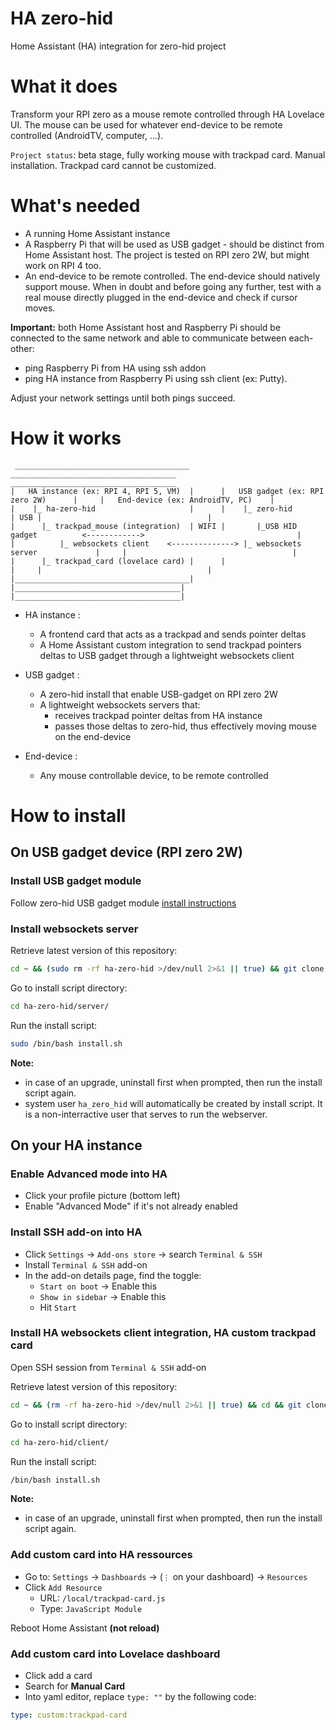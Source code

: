 # HA zero-hid
Home Assistant (HA) integration for zero-hid project

# What it does
Transform your RPI zero as a mouse remote controlled through HA Lovelace UI. 
The mouse can be used for whatever end-device to be remote controlled (AndroidTV, computer, ...).

`Project status`: beta stage, fully working mouse with trackpad card. Manual installation. Trackpad card cannot be customized.

# What's needed
- A running Home Assistant instance
- A Raspberry Pi that will be used as USB gadget - should be distinct from Home Assistant host. The project is tested on RPI zero 2W, but might work on RPI 4 too.
- An end-device to be remote controlled. The end-device should natively support mouse. 
When in doubt and before going any further, test with a real mouse directly plugged in the end-device and check if cursor moves.

**Important:** both Home Assistant host and Raspberry Pi should be connected to the same network and able to communicate between each-other:
- ping Raspberry Pi from HA using ssh addon
- ping HA instance from Raspberry Pi using ssh client (ex: Putty). 

Adjust your network settings until both pings succeed.

# How it works
```
 _______________________________________        _____________________________________       _____________________________________ 
|   HA instance (ex: RPI 4, RPI 5, VM)  |      |   USB gadget (ex: RPI zero 2W)      |     |   End-device (ex: AndroidTV, PC)    |
|    |_ ha-zero-hid                     |      |    |_ zero-hid                      | USB |                                     |
|      |_ trackpad_mouse (integration)  | WIFI |       |_USB HID gadget          <------------>                                  |
|          |_ websockets client    <--------------> |_ websockets server             |     |                                     |
|      |_ trackpad_card (lovelace card) |      |                                     |     |                                     |
|_______________________________________|      |_____________________________________|     |_____________________________________|
```

- HA instance :
  - A frontend card that acts as a trackpad and sends pointer deltas
  - A Home Assistant custom integration to send trackpad pointers deltas to USB gadget through a lightweight websockets client

- USB gadget :
  - A zero-hid install that enable USB-gadget on RPI zero 2W
  - A lightweight websockets servers that:
    - receives trackpad pointer deltas from HA instance
    - passes those deltas to zero-hid, thus effectively moving mouse on the end-device

- End-device :
  - Any mouse controllable device, to be remote controlled

# How to install

## On USB gadget device (RPI zero 2W)

### Install USB gadget module

Follow zero-hid USB gadget module [install instructions](https://github.com/thewh1teagle/zero-hid/tree/main/usb_gadget#usb-gadget-module-configuration-for-zero-hid)

### Install websockets server

Retrieve latest version of this repository:
```bash
cd ~ && (sudo rm -rf ha-zero-hid >/dev/null 2>&1 || true) && git clone -b main https://github.com/cgu-tech/ha-zero-hid.git
```

Go to install script directory:
```bash
cd ha-zero-hid/server/
```

Run the install script:
```bash
sudo /bin/bash install.sh
```
**Note:**
- in case of an upgrade, uninstall first when prompted, then run the install script again.
- system user `ha_zero_hid` will automatically be created by install script. It is a non-interractive user that serves to run the webserver.

## On your HA instance

### Enable Advanced mode into HA
- Click your profile picture (bottom left)
- Enable "Advanced Mode" if it's not already enabled

### Install SSH add-on into HA
- Click `Settings` → `Add-ons store` → search `Terminal & SSH`
- Install `Terminal & SSH` add-on
- In the add-on details page, find the toggle:
  - `Start on boot` → Enable this
  - `Show in sidebar` → Enable this
  - Hit `Start`

### Install HA websockets client integration, HA custom trackpad card
Open SSH session from `Terminal & SSH` add-on

Retrieve latest version of this repository:
```bash
cd ~ && (rm -rf ha-zero-hid >/dev/null 2>&1 || true) && cd && git clone -b main https://github.com/cgu-tech/ha-zero-hid.git
```

Go to install script directory:
```bash
cd ha-zero-hid/client/
```

Run the install script:
```bash
/bin/bash install.sh
```
**Note:**
- in case of an upgrade, uninstall first when prompted, then run the install script again.

### Add custom card into HA ressources
- Go to: `Settings` → `Dashboards` → (`⋮` on your dashboard) → `Resources`
- Click `Add Resource`
  - URL: `/local/trackpad-card.js`
  - Type: `JavaScript Module`

Reboot Home Assistant **(not reload)**

### Add custom card into Lovelace dashboard
- Click add a card
- Search for **Manual Card**
- Into yaml editor, replace `type: ""` by the following code:
```yaml
type: custom:trackpad-card
```

